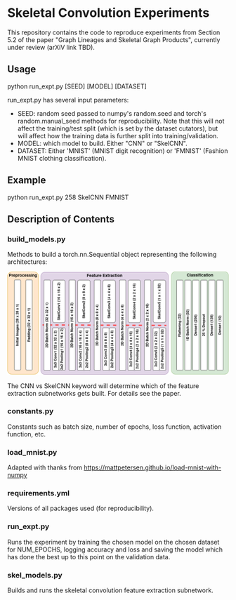 # Skeletal Convolution Experiments
This repository contains the code to reproduce experiments from Section 5.2 of the paper "Graph Lineages and Skeletal Graph Products", currently under review (arXiV link TBD).

## Usage

 python run_expt.py [SEED] [MODEL] [DATASET]

run_expt.py has several input parameters:
- SEED: random seed passed to numpy's random.seed and torch's random.manual_seed methods for reproducibility. Note that this will not affect the training/test split (which is set by the dataset cutators), but will affect how the training data is further split into training/validation.
- MODEL: which model to build. Either "CNN" or "SkelCNN".
- DATASET: Either 'MNIST' (MNIST digit recognition) or 'FMNIST' (Fashion MNIST clothing classification).


## Example
python run_expt.py 258 SkelCNN FMNIST

## Description of Contents

### build_models.py

Methods to build a torch.nn.Sequential object representing the following architectures:

![Two model architectures](skelcnn_vs_cnn.drawio.png)

The CNN vs SkelCNN keyword will determine which of the feature extraction subnetworks gets built. For details see the paper.

### constants.py

Constants such as batch size, number of epochs, loss function, activation function, etc.

### load_mnist.py

Adapted with thanks from https://mattpetersen.github.io/load-mnist-with-numpy

### requirements.yml

Versions of all packages used (for reproducibility).

### run_expt.py

Runs the experiment by training the chosen model on the chosen dataset for NUM_EPOCHS, logging accuracy and loss and saving the model which has done the best up to this point on the validation data.

### skel_models.py

Builds and runs the skeletal convolution feature extraction subnetwork.
